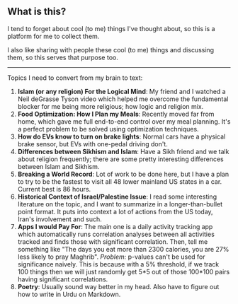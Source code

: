 
## What is this?
I tend to forget about cool (to me) things I've thought about, so this is a platform for me to collect them.

I also like sharing with people these cool (to me) things and discussing them, so this serves that purpose too.

****

Topics I need to convert from my brain to text:
1. **Islam (or any religion) For the Logical Mind**: My friend and I watched a Neil deGrasse Tyson video which helped me overcome the fundamental blocker for me being more religious; how logic and religion mix.
2. **Food Optimization: How I Plan my Meals**: Recently moved far from home, which gave me full end-to-end control over my meal planning. It's a perfect problem to be solved using optimization techniques.
3. **How do EVs know to turn on brake lights**: Normal cars have a physical brake sensor, but EVs with one-pedal driving don't.
4. **Differences between Sikhism and Islam**: Have a Sikh friend and we talk about religion frequently; there are some pretty interesting differences between Islam and Sikhism.
5. **Breaking a World Record**: Lot of work to be done here, but I have a plan to try to be the fastest to visit all 48 lower mainland US states in a car. Current best is 86 hours.
6. **Historical Context of Israel/Palestine Issue**: I read some interesting literature on the topic, and I want to summarize in a longer-than-bullet point format. It puts into context a lot of actions from the US today, Iran's involvement and such.
7. **Apps I would Pay For**: The main one is a daily activity tracking app which automatically runs correlation analyses between all activities tracked and finds those with significant correlation. Then, tell me something like "The days you eat more than 2300 calories, you  are 27% less likely to pray Maghrib". _Problem:_ p-values can't be used for significance naively. This is because with a 5% threshold, if we track 100 things then we will just randomly get 5\*5 out of those 100\*100 pairs having significant correlations.
8. **Poetry**: Usually sound way better in my head. Also have to figure out how to write in Urdu on Markdown.

